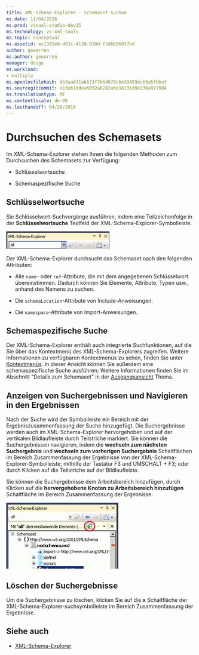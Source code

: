 ```yaml
---
title: XML-Schema-Explorer - Schemaset suchen
ms.date: 11/04/2016
ms.prod: visual-studio-dev15
ms.technology: vs-xml-tools
ms.topic: conceptual
ms.assetid: ec1395e0-d03c-4130-810d-f2db656937bd
author: gewarren
ms.author: gewarren
manager: douge
ms.workload:
- multiple
ms.openlocfilehash: 8b3aa631ab673f7b6d679cbe39459ecb9a5fbbaf
ms.sourcegitcommit: e13e61ddea6032a8282abe16131d9e136a927984
ms.translationtype: MT
ms.contentlocale: de-DE
ms.lasthandoff: 04/26/2018
---
```

# <a name="searching-the-schema-set"></a>Durchsuchen des Schemasets

Im XML-Schema-Explorer stehen Ihnen die folgenden Methoden zum Durchsuchen des Schemasets zur Verfügung:

-   Schlüsselwortsuche

-   Schemaspezifische Suche

## <a name="keyword-search"></a>Schlüsselwortsuche

 Sie Schlüsselwort-Suchvorgänge ausführen, indem eine Teilzeichenfolge in der **Schlüsselwortsuche** Textfeld der XML-Schema-Explorer-Symbolleiste.

 ![Schlüsselwortsuche im XML-Schema-Explorer](../xml-tools/media/schemaexplorersearch.gif "SchemaExplorerSearch")

 Der XML-Schema-Explorer durchsucht das Schemaset nach den folgenden Attributen:

-   Alle `name`- oder `ref`-Attribute, die mit dem angegebenen Schlüsselwort übereinstimmen. Dadurch können Sie Elemente, Attribute, Typen usw., anhand des Namens zu suchen.

-   Die `schemaLocation`-Attribute von Include-Anweisungen.

-   Die `namespace`-Attribute von Import-Anweisungen.

## <a name="schema-specific-search"></a>Schemaspezifische Suche

 Der XML-Schema-Explorer enthält auch integrierte Suchfunktionen, auf die Sie über das Kontextmenü des XML-Schema-Explorers zugreifen. Weitere Informationen zu verfügbaren Kontextmenüs zu sehen, finden Sie unter [Kontextmenüs](../xml-tools/context-menus-xml-schema-explorer.md). In dieser Ansicht können Sie außerdem eine schemaspezifische Suche ausführen; Weitere Informationen finden Sie im Abschnitt "Details zum Schemaset" in der [Ausgangsansicht](../xml-tools/start-view.md) Thema.

## <a name="displaying-and-navigating-search-results"></a>Anzeigen von Suchergebnissen und Navigieren in den Ergebnissen

 Nach der Suche wird der Symbolleiste ein Bereich mit der Ergebniszusammenfassung der Suche hinzugefügt. Die Suchergebnisse werden auch im XML-Schema-Explorer hervorgehoben und auf der vertikalen Bildlaufleiste durch Teilstriche markiert. Sie können die Suchergebnissen navigieren, indem die **wechseln zum nächsten Suchergebnis** und **wechseln zum vorherigen Suchergebnis** Schaltflächen im Bereich Zusammenfassung der Ergebnisse von der XML-Schema-Explorer-Symbolleiste; mithilfe der Tastatur F3 und UMSCHALT + F3; oder durch Klicken auf die Teilstriche auf der Bildlaufleiste.

 Sie können die Suchergebnisse dem Arbeitsbereich hinzufügen, durch Klicken auf die **hervorgehobene Knoten zu Arbeitsbereich hinzufügen** Schaltfläche im Bereich Zusammenfassung der Ergebnisse.

 ![Suchergebnis des XML-Schema-Explorer](../xml-tools/media/schemaexplorersearchresult.gif "SchemaExplorerSearchResult")

## <a name="clearing-search-results"></a>Löschen der Suchergebnisse

 Um die Suchergebnisse zu löschen, klicken Sie auf die **x** Schaltfläche der XML-Schema-Explorer-suchsymbolleiste im Bereich Zusammenfassung der Ergebnisse.

## <a name="see-also"></a>Siehe auch

- [XML-Schema-Explorer](../xml-tools/xml-schema-explorer.md)